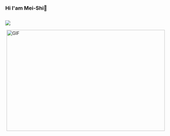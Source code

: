 ### Hi  I'am Mei-Shi👋
<h2></h2>


![](https://github-readme-stats.vercel.app/api?username=Mei-Shi&theme=dark)

<img align="right" alt="GIF" src="https://github.com/abhisheknaiidu/abhisheknaiidu/blob/master/code.gif?raw=true" width="500" height="320" />

<!-- START_SECTION:waka -->
<!-- END_SECTION:waka -->


